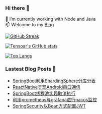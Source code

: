 ### Hi there 👋

<!--
**tensoar/tensoar** is a ✨ _special_ ✨ repository because its `README.md` (this file) appears on your GitHub profile.

Here are some ideas to get you started:

- 🔭 I’m currently working on ...
- 🌱 I’m currently learning ...
- 👯 I’m looking to collaborate on ...
- 🤔 I’m looking for help with ...
- 💬 Ask me about ...
- 📫 How to reach me: ...
- 😄 Pronouns: ...
- ⚡ Fun fact: ...
-->
🌱 I’m currently working with Node and Java <br>
📫 Welcome to my [Blog](https://labrador.ink) <br>

[![GitHub Streak](https://github-readme-streak-stats.herokuapp.com/?user=tensoar&theme=buefy)](https://github.com/tensoar)

[![Tensoar's GitHub stats](https://github-readme-stats.vercel.app/api?username=tensoar&show_icons=true&count_private=true&hide=contribs&include_all_commits=true&theme=buefy&custom_title=Tensoar's%20GitHub%20stats)](https://github.com/tensoar)


[![Top Langs](https://github-readme-stats.vercel.app/api/top-langs/?username=tensoar&layout=compact&theme=buefy&card_width=445&langs_count=6)](https://github.com/tensoar)

### Lastest Blog Posts 🔭

<!-- BLOG-POST-LIST:START -->
- [SpringBoot利用ShardingSphere分库分表](https://labrador.ink/index.php/posts/216)
- [ReactNative实现Android串口通信](https://labrador.ink/index.php/posts/214)
- [SpringBoot线程池实现取消执行](https://labrador.ink/index.php/posts/212)
- [利用prometheus与grafana进行nacos监控](https://labrador.ink/index.php/posts/204)
- [SpringSecurity以Bean方式配置JWT](https://labrador.ink/index.php/posts/202)
<!-- BLOG-POST-LIST:END -->
